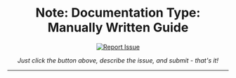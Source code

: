<!-- 
═══════════════════════════════════════════════════════════════
# DOCUMENTATION METADATA
═══════════════════════════════════════════════════════════════
Type: User Guide (Manually Written)
Path: {{filepath}}
Last Updated: {{date}} {{time}}
Hash: {{hash}}
═══════════════════════════════════════════════════════════════
-->

<div align="center">

# Note: Documentation Type: **Manually Written Guide**

[![Report Issue](https://img.shields.io/badge/Found%20an%20issue%3F-Report%20it-red?style=for-the-badge)]({{issue_url}})

*Just click the button above, describe the issue, and submit - that's it!*

</div>

---

